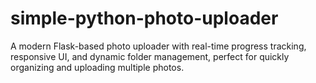 # simple-python-photo-uploader
A modern Flask-based photo uploader with real-time progress tracking, responsive UI, and dynamic folder management, perfect for quickly organizing and uploading multiple photos.
